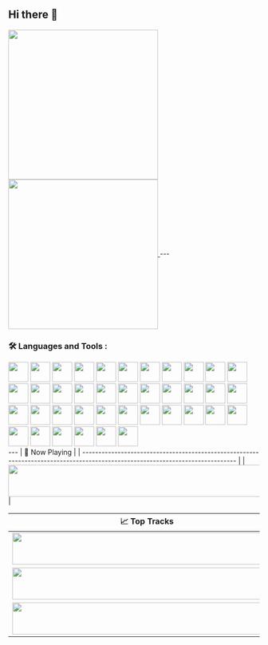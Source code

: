 ## Hi there 👋
<a href="https://github.com/anuraghazra/github-readme-stats">
  <img height=300 align="center" src="https://github-readme-stats-git-master-odanis-esqueas-projects.vercel.app/api?username=ReiseArnor&theme=radical&show=reviews,discussions_started,discussions_answered,prs_merged,prs_merged_percentage&show_icons=true" />
</a>
<a href="https://github.com/anuraghazra/github-readme-stats">
  <img height=300 align="center" src="https://github-readme-stats-git-master-odanis-esqueas-projects.vercel.app/api/top-langs/?username=ReiseArnor&theme=radical&langs_count=20&layout=compact&card_width=320" />
</a>
---

### :hammer_and_wrench: Languages and Tools :
<div>
  <img src="https://cdn.jsdelivr.net/gh/devicons/devicon@latest/icons/linux/linux-original.svg" width="40" height="40"/>    
  <img src="https://cdn.jsdelivr.net/gh/devicons/devicon@latest/icons/cplusplus/cplusplus-original.svg" width="40" height="40"/>
  <img src="https://cdn.jsdelivr.net/gh/devicons/devicon@latest/icons/javascript/javascript-original.svg" width="40" height="40"/>
  <img src="https://cdn.jsdelivr.net/gh/devicons/devicon@latest/icons/typescript/typescript-original.svg" width="40" height="40"/>
  <img src="https://cdn.jsdelivr.net/gh/devicons/devicon@latest/icons/python/python-original.svg" width="40" height="40"/>
  <img src="https://cdn.jsdelivr.net/gh/devicons/devicon@latest/icons/lua/lua-original.svg" width="40" height="40"/>
  <img src="https://cdn.jsdelivr.net/gh/devicons/devicon@latest/icons/html5/html5-original.svg" width="40" height="40"/>
  <img src="https://cdn.jsdelivr.net/gh/devicons/devicon@latest/icons/css3/css3-original.svg" width="40" height="40"/>
  <img src="https://cdn.jsdelivr.net/gh/devicons/devicon@latest/icons/bash/bash-original.svg" width="40" height="40"/>
  <img src="https://cdn.jsdelivr.net/gh/devicons/devicon@latest/icons/nodejs/nodejs-original-wordmark.svg" width="40" height="40"/>
  <img src="https://cdn.jsdelivr.net/gh/devicons/devicon@latest/icons/express/express-original-wordmark.svg" width="40" height="40"/>
  <img src="https://cdn.jsdelivr.net/gh/devicons/devicon@latest/icons/nestjs/nestjs-original-wordmark.svg" width="40" height="40"/>
  <img src="https://cdn.jsdelivr.net/gh/devicons/devicon@latest/icons/nginx/nginx-original.svg" width="40" height="40"/>
  <img src="https://cdn.jsdelivr.net/gh/devicons/devicon@latest/icons/mongodb/mongodb-original-wordmark.svg" width="40" height="40"/>
  <img src="https://cdn.jsdelivr.net/gh/devicons/devicon@latest/icons/mysql/mysql-original-wordmark.svg" width="40" height="40"/>
  <img src="https://cdn.jsdelivr.net/gh/devicons/devicon@latest/icons/mariadb/mariadb-original-wordmark.svg" width="40" height="40"/>
  <img src="https://cdn.jsdelivr.net/gh/devicons/devicon@latest/icons/postgresql/postgresql-original-wordmark.svg" width="40" height="40"/>
  <img src="https://cdn.jsdelivr.net/gh/devicons/devicon@latest/icons/redis/redis-original-wordmark.svg" width="40" height="40"/>
  <img src="https://cdn.jsdelivr.net/gh/devicons/devicon@latest/icons/git/git-original.svg" width="40" height="40"/>

  <img src="https://cdn.jsdelivr.net/gh/devicons/devicon@latest/icons/amazonwebservices/amazonwebservices-original-wordmark.svg" width="40" height="40"/>
  <img src="https://cdn.jsdelivr.net/gh/devicons/devicon@latest/icons/docker/docker-original-wordmark.svg" width="40" height="40"/>
  <img src="https://cdn.jsdelivr.net/gh/devicons/devicon@latest/icons/githubactions/githubactions-original.svg" width="40" height="40"/>     
  <img src="https://cdn.jsdelivr.net/gh/devicons/devicon@latest/icons/travis/travis-original-wordmark.svg" width="40" height="40"/>
  <img src="https://cdn.jsdelivr.net/gh/devicons/devicon@latest/icons/heroku/heroku-plain-wordmark.svg" width="40" height="40"/>
  <img src="https://cdn.jsdelivr.net/gh/devicons/devicon@latest/icons/firebase/firebase-original.svg" width="40" height="40"/>
  <img src="https://cdn.jsdelivr.net/gh/devicons/devicon@latest/icons/django/django-plain-wordmark.svg" width="40" height="40"/>
  <img src="https://cdn.jsdelivr.net/gh/devicons/devicon@latest/icons/selenium/selenium-original.svg" width="40" height="40"/>
  <img src="https://cdn.jsdelivr.net/gh/devicons/devicon@latest/icons/jest/jest-plain.svg" width="40" height="40"/>
  <img src="https://cdn.jsdelivr.net/gh/devicons/devicon@latest/icons/nextjs/nextjs-original-wordmark.svg" width="40" height="40"/>
  <img src="https://cdn.jsdelivr.net/gh/devicons/devicon@latest/icons/graphql/graphql-plain.svg" width="40" height="40"/>
  <img src="https://cdn.jsdelivr.net/gh/devicons/devicon@latest/icons/bulma/bulma-plain.svg" width="40" height="40"/>
  <img src="https://cdn.jsdelivr.net/gh/devicons/devicon@latest/icons/react/react-original.svg" width="40" height="40"/>
  <img src="https://cdn.jsdelivr.net/gh/devicons/devicon@latest/icons/angular/angular-original.svg" width="40" height="40"/>
  <img src="https://cdn.jsdelivr.net/gh/devicons/devicon@latest/icons/qt/qt-original.svg" width="40" height="40"/>
  <img src="https://cdn.jsdelivr.net/gh/devicons/devicon@latest/icons/postman/postman-original.svg" width="40" height="40"/>
  <img src="https://cdn.jsdelivr.net/gh/devicons/devicon@latest/icons/csharp/csharp-original.svg" width="40" height="40"/>
  <img src="https://cdn.jsdelivr.net/gh/devicons/devicon@latest/icons/php/php-original.svg" width="40" height="40"/>
  <img src="https://cdn.jsdelivr.net/gh/devicons/devicon@latest/icons/jekyll/jekyll-original.svg" width="40" height="40"/>
  <img src="https://cdn.jsdelivr.net/gh/devicons/devicon@latest/icons/unrealengine/unrealengine-original.svg" width="40" height="40"/>
</div>
---
| 🎵 Now Playing                                                                                                                    |
| ------------------------------------------------------------------------------------------------------------------------------ |
| <a href="https://natemoo-re-git-master-odanis-esqueas-projects.vercel.app/now-playing?open"><img src="https://natemoo-re-git-master-odanis-esqueas-projects.vercel.app/now-playing" width="540" height="64"></a> |


<table>
  <thead>
    <tr>
      <th>📈 Top Tracks</th>
    </tr>
  </thead>
  <tbody>
    <tr>
      <td><a href="https://natemoo-re-git-master-odanis-esqueas-projects.vercel.app/top-tracks?i=1&open"><img src="https://natemoo-re-git-master-odanis-esqueas-projects.vercel.app/top-tracks?i=1" width="540" height="64"></a></td>
    </tr>
    <tr></tr> <!-- hide gray row -->
    <tr>
      <td><a href="https://natemoo-re-git-master-odanis-esqueas-projects.vercel.app/top-tracks?i=2&open"><img src="https://natemoo-re-git-master-odanis-esqueas-projects.vercel.app/top-tracks?i=2" width="540" height="64"></a></td>
    </tr>
    <tr></tr> <!-- hide gray row -->
    <tr>
      <td><a href="https://natemoo-re-git-master-odanis-esqueas-projects.vercel.app/top-tracks?i=3&open"><img src="https://natemoo-re-git-master-odanis-esqueas-projects.vercel.app/top-tracks?i=3" width="540" height="64"></a></td>
    </tr>
  </tbody>
</table>

<!--
**ReiseArnor/ReiseArnor** is a ✨ _special_ ✨ repository because its `README.md` (this file) appears on your GitHub profile.

Here are some ideas to get you started:

- 🔭 I’m currently working on ...
- 🌱 I’m currently learning ...
- 👯 I’m looking to collaborate on ...
- 🤔 I’m looking for help with ...
- 💬 Ask me about ...
- 📫 How to reach me: ...
- 😄 Pronouns: ...
- ⚡ Fun fact: ...
-->
